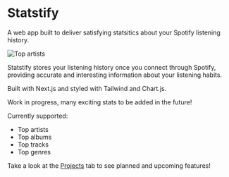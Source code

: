 # Statstify

A web app built to deliver satisfying statsitics about your Spotify listening history. 

![Top artists](/public/example0.png)

Statstify stores your listening history once you connect through Spotify, providing accurate and interesting information about your listening habits.

Built with Next.js and styled with Tailwind and Chart.js.

Work in progress, many exciting stats to be added in the future!

Currently supported:
- Top artists
- Top albums
- Top tracks
- Top genres

Take a look at the [Projects](https://github.com/brianlqiu/statstify/projects/1) tab to see planned and upcoming features!
